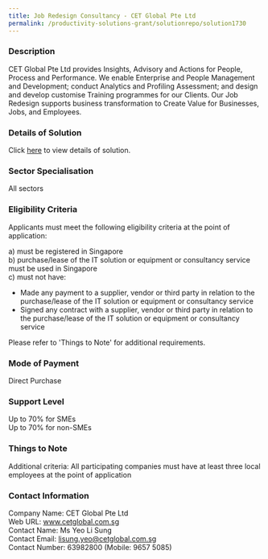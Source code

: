 ```yaml
---
title: Job Redesign Consultancy - CET Global Pte Ltd 
permalink: /productivity-solutions-grant/solutionrepo/solution1730
---
```


### Description

CET Global Pte Ltd provides Insights, Advisory and Actions for People, Process and Performance. We enable Enterprise and People Management and Development; conduct Analytics and Profiling Assessment; and design and develop customise Training programmes for our Clients. Our Job Redesign supports business transformation to Create Value for Businesses, Jobs, and Employees.

### Details of Solution

Click <a href='https://www.gobusiness.gov.sg/images/psg/CaseStudybyCETGlobalPteLtd_v1.pdf.pdf' target='_blank' rel='noopener'>here</a> to view details of solution.

### Sector Specialisation

All sectors

### Eligibility Criteria

Applicants must meet the following eligibility criteria at the point of application:

a) must be registered in Singapore <br>
b) purchase/lease of the IT solution or equipment or consultancy service must be used in Singapore <br>
c) must not have:
- Made any payment to a supplier, vendor or third party in relation to the purchase/lease of the IT solution or equipment or consultancy service
- Signed any contract with a supplier, vendor or third party in relation to the purchase/lease of the IT solution or equipment or consultancy service

Please refer to 'Things to Note' for additional requirements.

### Mode of Payment
Direct Purchase

### Support Level
Up to 70% for SMEs <br>
Up to 70% for non-SMEs

### Things to Note
Additional criteria: All participating companies must have at least three local employees at the point of application

### Contact Information
Company Name: CET Global Pte Ltd<br>Web URL: www.cetglobal.com.sg <br>Contact Name: Ms Yeo Li Sung<br>Contact Email: lisung.yeo@cetglobal.com.sg<br>Contact Number: 63982800 (Mobile: 9657 5085)

